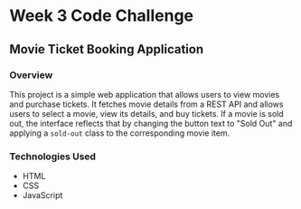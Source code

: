 # Week 3 Code Challenge

## Movie Ticket Booking Application

### Overview

This project is a simple web application that allows users to view movies and purchase tickets. It fetches movie details from a REST API and allows users to select a movie, view its details, and buy tickets. If a movie is sold out, the interface reflects that by changing the button text to "Sold Out" and applying a `sold-out` class to the corresponding movie item.

### Technologies Used

- HTML
- CSS
- JavaScript


